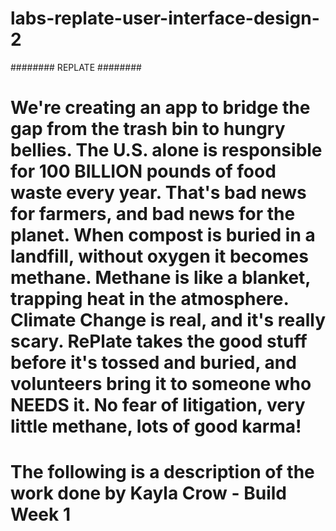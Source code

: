 # labs-replate-user-interface-design-2

########  REPLATE  ######## 


# We're creating an app to bridge the gap from the trash bin to hungry bellies. The U.S. alone is responsible for 100 BILLION pounds of food waste every year. That's bad news for farmers, and bad news for the planet. When compost is buried in a landfill, without oxygen it becomes methane. Methane is like a blanket, trapping heat in the atmosphere. Climate Change is real, and it's really scary. RePlate takes the good stuff before it's tossed and buried, and volunteers bring it to someone who NEEDS it. No fear of litigation, very little methane, lots of good karma! 

# The following is a description of the work done by Kayla Crow - Build Week 1
      